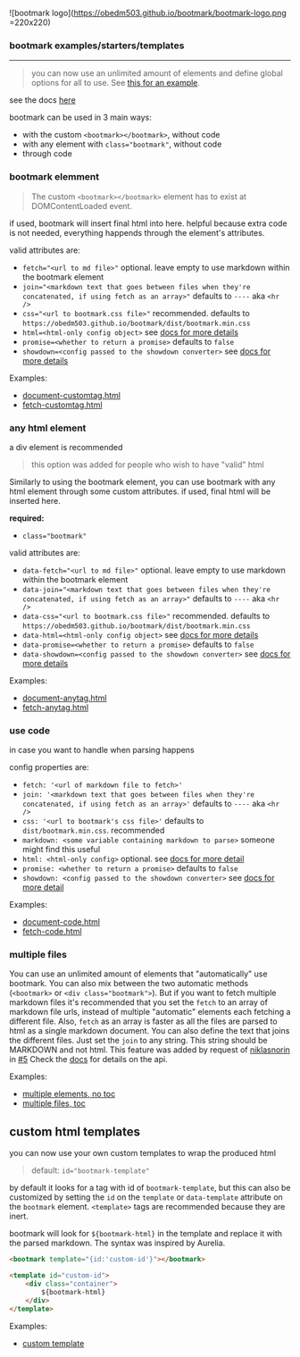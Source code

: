 ![bootmark logo](https://obedm503.github.io/bootmark/bootmark-logo.png =220x220)

### bootmark examples/starters/templates

----

> you can now use an unlimited amount of elements and define global options for all to use. See [this for an example](https://obedm503.github.io/katex-latex/).

see the docs [here](https://obedm503.github.io/bootmark/docs/)

bootmark can be used in 3 main ways:
- with the custom `<bootmark></bootmark>`, without code
- with any element with `class="bootmark"`, without code
- through code

### bootmark elemment

> The custom `<bootmark></bootmark>` element has to exist at DOMContentLoaded event.

if used, bootmark will insert final html into here. helpful because extra code is not needed, everything happends through the element's attributes.

valid attributes are:
- `fetch="<url to md file>"` optional. leave empty to use markdown within the bootmark element
- `join="<markdown text that goes between files when they're concatenated, if using fetch as an array>"` defaults to `----` aka `<hr />`
- `css="<url to bootmark.css file>"` recommended. defaults to `https://obedm503.github.io/bootmark/dist/bootmark.min.css`
- `html=<html-only config object>` see [docs for more details](https://obedm503.github.io/bootmark/docs/)
- `promise=<whether to return a promise>` defaults to `false`
- `showdown=<config passed to the showdown converter>` see [docs for more details](https://obedm503.github.io/bootmark/docs/)

Examples:
- [document-customtag.html](https://obedm503.github.io/bootmark/docs/document-customtag.html)
- [fetch-customtag.html](https://obedm503.github.io/bootmark/docs/fetch-customtag.html)

### any html element

a div element is recommended

> this option was added for people who wish to have "valid" html

Similarly to using the bootmark element, you can use bootmark with any html element through some custom attributes. if used, final html will be inserted here.

**required:**
- `class="bootmark"`

valid attributes are:
- `data-fetch="<url to md file>"` optional. leave empty to use markdown within the bootmark element
- `data-join="<markdown text that goes between files when they're concatenated, if using fetch as an array>"` defaults to `----` aka `<hr />`
- `data-css="<url to bootmark.css file>"` recommended. defaults to `https://obedm503.github.io/bootmark/dist/bootmark.min.css`
- `data-html=<html-only config object>` see [docs for more details](https://obedm503.github.io/bootmark/docs/)
- `data-promise=<whether to return a promise>` defaults to `false`
- `data-showdown=<config passed to the showdown converter>` see [docs for more details](https://obedm503.github.io/bootmark/docs/)

Examples:
- [document-anytag.html](https://obedm503.github.io/bootmark/docs/document-anytag.html)
- [fetch-anytag.html](https://obedm503.github.io/bootmark/docs/fetch-anytag.html)

### use code

in case you want to handle when parsing happens

config properties are:
- `fetch: '<url of markdown file to fetch>'`
- `join: '<markdown text that goes between files when they're concatenated, if using fetch as an array>'` defaults to `----` aka `<hr />`
- `css: '<url to bootmark's css file>'` defaults to `dist/bootmark.min.css`. recommended
- `markdown: <some variable containing markdown to parse>` someone might find this useful
- `html: <html-only config>` optional. see [docs for more detail](https://obedm503.github.io/bootmark/docs/index.html)
- `promise: <whether to return a promise>` defaults to `false`
- `showdown: <config passed to the showdown converter>` see [docs for more detail](https://obedm503.github.io/bootmark/docs/)

Examples:
- [document-code.html](https://obedm503.github.io/bootmark/docs/document-code.html)
- [fetch-code.html](https://obedm503.github.io/bootmark/docs/fetch-code.html)

### multiple files

You can use an unlimited amount of elements that "automatically" use bootmark. You can also mix between the two automatic methods (`<bootmark>` or `<div class="bootmark">`). But if you want to fetch multiple markdown files it's recommended that you set the `fetch` to an array of markdown file urls, instead of multiple "automatic" elements each fetching a different file. Also, `fetch` as an array is faster as all the files are parsed to html as a single markdown document. You can also define the text that joins the different files. Just set the `join` to any string. This string should be MARKDOWN and not html. This feature was added by request of [niklasnorin](https://github.com/niklasnorin/) in [#5](https://github.com/obedm503/bootmark/issues/5) Check the [docs](https://obedm503.github.io/bootmark/docs/) for details on the api.

Examples:
- [multiple elements, no toc](https://obedm503.github.io/bootmark/docs/multiple-elements-no-toc.html)
- [multiple files, toc](https://obedm503.github.io/bootmark/docs/multiple-files-toc.html)

## custom html templates

you can now use your own custom templates to wrap the produced html

> default: `id="bootmark-template"`

by default it looks for a tag with id of `bootmark-template`, but this can also be customized by setting the `id` on the `template` or `data-template` attribute on the `bootmark` element. `<template>` tags are recommended because they are inert.

bootmark will look for `${bootmark-html}` in the template and replace it with the parsed markdown. The syntax was inspired by Aurelia.

```html
<bootmark template="{id:'custom-id'}"></bootmark>

<template id="custom-id">
	<div class="container">
		${bootmark-html}
	</div>
</template>
```

Examples:
- [custom template](https://obedm503.github.io/bootmark/docs/template-example.html)
